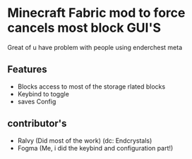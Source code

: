 # Minecraft Fabric mod to force cancels most block GUI'S
Great of u have problem with people using enderchest meta


## Features
- Blocks access to most of the storage rlated blocks
- Keybind to toggle
- saves Config

## contributor's
- Ralvy (Did most of the work) (dc: Endcrystals)
- Fogma (Me, i did the keybind and configuration part!)
